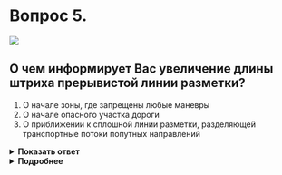 # Вопрос 5.

![](https://s.drom.ru/i24228/pdd/tickets/2016/1543885114.jpg)

## О чем информирует Вас увеличение длины штриха прерывистой линии разметки?

1. О начале зоны, где запрещены любые маневры
2. О начале опасного участка дороги
3. О приближении к сплошной линии разметки, разделяющей транспортные потоки попутных направлений

<details>
<summary><b>Показать ответ</b></summary>
Правильный ответ: 3
</details>
<details>
<summary><b>Подробнее</b></summary>
Разметка 1.6 (линия приближения - прерывистая линия, у которой длина штрихов в три раза превышает промежутки между ними) предупреждает о приближении к сплошной линии 1.1 (может быть и 1.11), которая разделяет транспортные потоки, в данном случае, попутных направлений.
(«Горизонтальная разметка»)
</details>